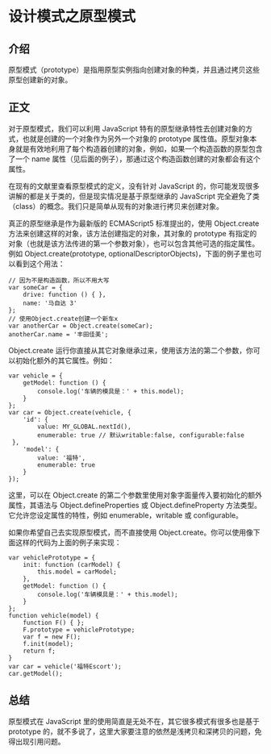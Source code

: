 # 设计模式之原型模式

## 介绍

原型模式（prototype）是指用原型实例指向创建对象的种类，并且通过拷贝这些原型创建新的对象。

## 正文

对于原型模式，我们可以利用 JavaScript 特有的原型继承特性去创建对象的方式，也就是创建的一个对象作为另外一个对象的 prototype 属性值。原型对象本身就是有效地利用了每个构造器创建的对象，例如，如果一个构造函数的原型包含了一个 name 属性（见后面的例子），那通过这个构造函数创建的对象都会有这个属性。

在现有的文献里查看原型模式的定义，没有针对 JavaScript 的，你可能发现很多讲解的都是关于类的，但是现实情况是基于原型继承的 JavaScript 完全避免了类（class）的概念。我们只是简单从现有的对象进行拷贝来创建对象。

真正的原型继承是作为最新版的 ECMAScript5 标准提出的，使用 Object.create 方法来创建这样的对象，该方法创建指定的对象，其对象的 prototype 有指定的对象（也就是该方法传进的第一个参数对象），也可以包含其他可选的指定属性。例如 Object.create(prototype, optionalDescriptorObjects)，下面的例子里也可以看到这个用法：

```
// 因为不是构造函数，所以不用大写
var someCar = {
    drive: function () { },
    name: '马自达 3'
};
// 使用Object.create创建一个新车x
var anotherCar = Object.create(someCar);
anotherCar.name = '丰田佳美';
```

Object.create 运行你直接从其它对象继承过来，使用该方法的第二个参数，你可以初始化额外的其它属性。例如：

```
var vehicle = {
    getModel: function () {
        console.log('车辆的模具是：' + this.model);
    }
};
var car = Object.create(vehicle, {
    'id': {
        value: MY_GLOBAL.nextId(),
        enumerable: true // 默认writable:false, configurable:false
 },
    'model': {
        value: '福特',
        enumerable: true
    }
});
```

这里，可以在 Object.create 的第二个参数里使用对象字面量传入要初始化的额外属性，其语法与 Object.defineProperties 或 Object.defineProperty 方法类型。它允许您设定属性的特性，例如 enumerable，writable 或 configurable。

如果你希望自己去实现原型模式，而不直接使用 Object.create。你可以使用像下面这样的代码为上面的例子来实现：

```
var vehiclePrototype = {
    init: function (carModel) {
        this.model = carModel;
    },
    getModel: function () {
        console.log('车辆模具是：' + this.model);
    }
};
function vehicle(model) {
    function F() { };
    F.prototype = vehiclePrototype;
    var f = new F();
    f.init(model);
    return f;
}
var car = vehicle('福特Escort');
car.getModel();
```

## 总结

原型模式在 JavaScript 里的使用简直是无处不在，其它很多模式有很多也是基于 prototype 的，就不多说了，这里大家要注意的依然是浅拷贝和深拷贝的问题，免得出现引用问题。


